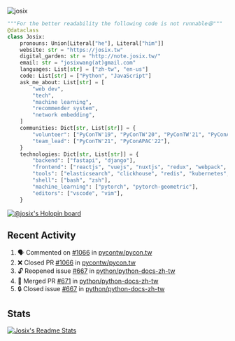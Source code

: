 ![josix](https://komarev.com/ghpvc/?username=josix)
```python
"""For the better readability the following code is not runnable😆"""
@dataclass
class Josix:
    pronouns: Union[Literal["he"], Literal["him"]]
    website: str = "https://josix.tw"
    digital_garden: str = "http://note.josix.tw/"
    email: str = "josixwang(at)gmail.com"
    languages: List[str] = ["zh-tw", "en-us"]
    code: List[str] = ["Python", "JavaScript"]
    ask_me_about: List[str] = [
        "web dev",
        "tech",
        "machine learning",
        "recommender system",
        "network embedding",
    ]
    communities: Dict[str, List[str]] = {
        "volunteer": ["PyConTW'19", "PyConTW'20", "PyConTW'21", "PyConAPAC'22"],
        "team_lead": ["PyConTW'21", "PyConAPAC'22"],
    }
    technologies: Dict[str, List[str]] = {
        "backend": ["fastapi", "django"],
        "frontend": ["reactjs", "vuejs", "nuxtjs", "redux", "webpack", "tailwindcss"],
        "tools": ["elasticsearch", "clickhouse", "redis", "kubernetes", "docker"],
        "shell": ["bash", "zsh"],
        "machine_learning": ["pytorch", "pytorch-geometric"],
        "editors": ["vscode", "vim"],
    }
```
[![@josix's Holopin board](https://holopin.io/api/user/board?user=josix)](https://holopin.io/@josix)

## Recent Activity
<!--START_SECTION:activity-->
1. 🗣 Commented on [#1066](https://github.com/pycontw/pycon.tw/pull/1066#issuecomment-1827050228) in [pycontw/pycon.tw](https://github.com/pycontw/pycon.tw)
2. ❌ Closed PR [#1066](https://github.com/pycontw/pycon.tw/pull/1066) in [pycontw/pycon.tw](https://github.com/pycontw/pycon.tw)
3. 🔓 Reopened issue [#667](https://github.com/python/python-docs-zh-tw/issues/667) in [python/python-docs-zh-tw](https://github.com/python/python-docs-zh-tw)
4. 🎉 Merged PR [#671](https://github.com/python/python-docs-zh-tw/pull/671) in [python/python-docs-zh-tw](https://github.com/python/python-docs-zh-tw)
5. 🔒 Closed issue [#667](https://github.com/python/python-docs-zh-tw/issues/667) in [python/python-docs-zh-tw](https://github.com/python/python-docs-zh-tw)
<!--END_SECTION:activity-->



## Stats
[![Josix's Readme Stats](https://github-readme-stats.vercel.app/api?username=josix&show_icons=true&theme=default&count_private=true&card_width=400)](https://github.com/anuraghazra/github-readme-stats)
